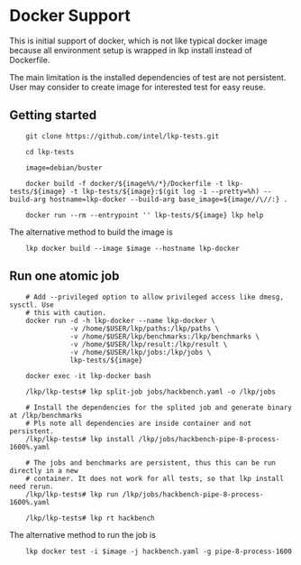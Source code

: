 # Docker Support

This is initial support of docker, which is not like typical docker image because
all environment setup is wrapped in lkp install instead of Dockerfile.

The main limitation is the installed dependencies of test are not persistent. User may
consider to create image for interested test for easy reuse.

## Getting started

```
	git clone https://github.com/intel/lkp-tests.git

	cd lkp-tests

	image=debian/buster

	docker build -f docker/${image%%/*}/Dockerfile -t lkp-tests/${image} -t lkp-tests/${image}:$(git log -1 --pretty=%h) --build-arg hostname=lkp-docker --build-arg base_image=${image//\//:} .

	docker run --rm --entrypoint '' lkp-tests/${image} lkp help
```

The alternative method to build the image is

```
	lkp docker build --image $image --hostname lkp-docker
```

## Run one atomic job

```
	# Add --privileged option to allow privileged access like dmesg, sysctl. Use
	# this with caution.
	docker run -d -h lkp-docker --name lkp-docker \
	           -v /home/$USER/lkp/paths:/lkp/paths \
	           -v /home/$USER/lkp/benchmarks:/lkp/benchmarks \
	           -v /home/$USER/lkp/result:/lkp/result \
	           -v /home/$USER/lkp/jobs:/lkp/jobs \
	           lkp-tests/${image}

	docker exec -it lkp-docker bash

	/lkp/lkp-tests# lkp split-job jobs/hackbench.yaml -o /lkp/jobs

	# Install the dependencies for the splited job and generate binary at /lkp/benchmarks
	# Pls note all dependencies are inside container and not persistent.
	/lkp/lkp-tests# lkp install /lkp/jobs/hackbench-pipe-8-process-1600%.yaml

	# The jobs and benchmarks are persistent, thus this can be run directly in a new
	# container. It does not work for all tests, so that lkp install need rerun.
	/lkp/lkp-tests# lkp run /lkp/jobs/hackbench-pipe-8-process-1600%.yaml

	/lkp/lkp-tests# lkp rt hackbench
```

The alternative method to run the job is

```
	lkp docker test -i $image -j hackbench.yaml -g pipe-8-process-1600
```
